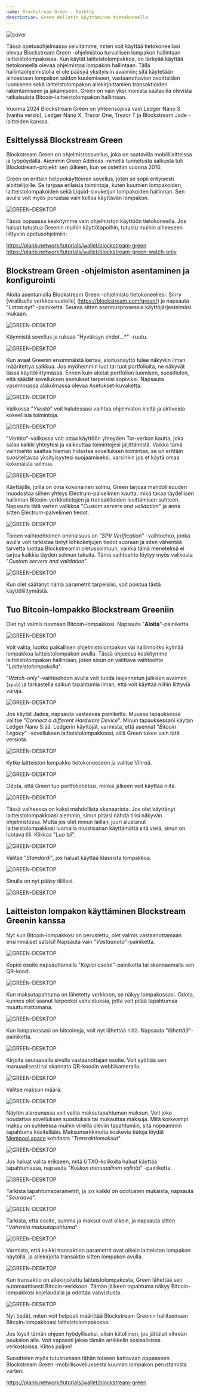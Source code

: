 ```yaml
---
name: Blockstream Green - Desktop
description: Green Walletin käyttäminen tietokoneella
---
```

![cover](assets/cover.webp)

Tässä opetusohjelmassa selvitämme, miten voit käyttää tietokoneellasi olevaa Blockstream Green -ohjelmistoa turvallisen lompakon hallintaan laitteistolompakossa. Kun käytät laitteistolompakkoa, on tärkeää käyttää tietokoneella olevaa ohjelmistoa lompakon hallintaan. Tällä hallintaohjelmistolla ei ole pääsyä yksityisiin avaimiin; sitä käytetään ainoastaan lompakon saldon kuulemiseen, vastaanottavien osoitteiden luomiseen sekä laitteistolompakon allekirjoittamien transaktioiden rakentamiseen ja jakamiseen. Green on vain yksi monista saatavilla olevista ratkaisuista Bitcoin-laitteistolompakon hallintaan.

Vuonna 2024 Blockstream Green on yhteensopiva vain Ledger Nano S (vanha versio), Ledger Nano X, Trezor One, Trezor T ja Blockstream Jade -laitteiden kanssa.

## Esittelyssä Blockstream Green

Blockstream Green on ohjelmistosovellus, joka on saatavilla mobiililaitteissa ja työpöydällä. Aiemmin Green Address -nimellä tunnetusta salkusta tuli Blockstream-projekti sen jälkeen, kun se ostettiin vuonna 2016.

Green on erittäin helppokäyttöinen sovellus, joten se sopii erityisesti aloittelijoille. Se tarjoaa erilaisia toimintoja, kuten kuumien lompakoiden, laitteistolompakoiden sekä Liquid-sivuketjun lompakoiden hallinnan. Sen avulla voit myös perustaa vain kelloa käyttävän lompakon.

![GREEN-DESKTOP](assets/fr/01.webp)

Tässä oppaassa keskitymme vain ohjelmiston käyttöön tietokoneella. Jos haluat tutustua Greenin muihin käyttötapoihin, tutustu muihin aiheeseen liittyviin opetusohjelmiin:

https://planb.network/tutorials/wallet/blockstream-green
https://planb.network/tutorials/wallet/blockstream-green-watch-only
## Blockstream Green -ohjelmiston asentaminen ja konfigurointi

Aloita asentamalla Blockstream Green -ohjelmisto tietokoneellesi. Siirry [viralliselle verkkosivustolle] (https://blockstream.com/green/) ja napsauta "*Lataa nyt*" -painiketta. Seuraa sitten asennusprosessia käyttöjärjestelmäsi mukaan.

![GREEN-DESKTOP](assets/fr/02.webp)

Käynnistä sovellus ja ruksaa "Hyväksyn ehdot...*" -ruutu.

![GREEN-DESKTOP](assets/fr/03.webp)

Kun avaat Greenin ensimmäistä kertaa, aloitusnäyttö tulee näkyviin ilman määritettyä salkkua. Jos myöhemmin luot tai tuot portfolioita, ne näkyvät tässä käyttöliittymässä. Ennen kuin aloitat portfolion luomisen, suosittelen, että säädät sovelluksen asetukset tarpeisiisi sopiviksi. Napsauta vasemmassa alakulmassa olevaa Asetukset-kuvaketta.

![GREEN-DESKTOP](assets/fr/04.webp)

Valikossa "*Yleistä*" voit halutessasi vaihtaa ohjelmiston kieltä ja aktivoida kokeellisia toimintoja.

![GREEN-DESKTOP](assets/fr/05.webp)

"*Verkko*"-valikossa voit ottaa käyttöön yhteyden Tor-verkon kautta, joka salaa kaikki yhteytesi ja vaikeuttaa toimintojesi jäljittämistä. Vaikka tämä vaihtoehto saattaa hieman hidastaa sovelluksen toimintaa, se on erittäin suositeltavaa yksityisyytesi suojaamiseksi, varsinkin jos et käytä omaa kokonaista solmua.

![GREEN-DESKTOP](assets/fr/06.webp)

Käyttäjille, joilla on oma kokonainen solmu, Green tarjoaa mahdollisuuden muodostaa siihen yhteys Electrum-palvelimen kautta, mikä takaa täydellisen hallinnan Bitcoin-verkkotietojen ja transaktioiden levittämisen suhteen. Napsauta tätä varten valikkoa "*Custom servers and validation*" ja anna sitten Electrum-palvelimen tiedot.

![GREEN-DESKTOP](assets/fr/07.webp)

Toinen vaihtoehtoinen ominaisuus on "*SPV Verification*" -vaihtoehto, jonka avulla voit tarkistaa tietyt lohkoketjujen tiedot suoraan ja siten vähentää tarvetta luottaa Blockstreamin oletussolmuun, vaikka tämä menetelmä ei tarjoa kaikkia täyden solmun takuita. Tämä vaihtoehto löytyy myös valikosta "*Custom servers and validation*".

![GREEN-DESKTOP](assets/fr/08.webp)

Kun olet säätänyt nämä parametrit tarpeisiisi, voit poistua tästä käyttöliittymästä.

## Tuo Bitcoin-lompakko Blockstream Greeniin

Olet nyt valmis tuomaan Bitcoin-lompakkosi. Napsauta "**Aloita**"-painiketta.

![GREEN-DESKTOP](assets/fr/09.webp)

Voit valita, luotko paikallisen ohjelmistolompakon vai hallinnoitko kylmää lompakkoa laitteistolompakon avulla. Tässä ohjeessa keskitymme laitteistolompakon hallintaan, joten sinun on valittava vaihtoehto "*Laitteistolompakolla*".

"*Watch-only*"-vaihtoehdon avulla voit tuoda laajennetun julkisen avaimen (`xpub`) ja tarkastella salkun tapahtumia ilman, että voit käyttää niihin liittyviä varoja.

![GREEN-DESKTOP](assets/fr/10.webp)

Jos käytät Jadea, napsauta vastaavaa painiketta. Muussa tapauksessa valitse "*Connect a different Hardware Device*". Minun tapauksessani käytän Ledger Nano S:ää. Ledgerin käyttäjät, varmista, että asennat "*Bitcoin Legacy*" -sovelluksen laitteistolompakkoosi, sillä Green tukee vain tätä versiota.

![GREEN-DESKTOP](assets/fr/11.webp)

Kytke laitteiston lompakko tietokoneeseen ja valitse Vihreä.

![GREEN-DESKTOP](assets/fr/12.webp)

Odota, että Green tuo portfoliotietosi, minkä jälkeen voit käyttää niitä.

![GREEN-DESKTOP](assets/fr/13.webp)

Tässä vaiheessa on kaksi mahdollista skenaariota. Jos olet käyttänyt laitteistolompakkoasi aiemmin, sinun pitäisi nähdä tilisi näkyvän ohjelmistossa. Mutta jos olet minun laillani juuri alustanut laitteistolompakkosi luomalla muistisanan käyttämättä sitä vielä, sinun on luotava tili. Klikkaa "*Luo tili*".

![GREEN-DESKTOP](assets/fr/14.webp)

Valitse "*Standardi*", jos haluat käyttää klassista lompakkoa.

![GREEN-DESKTOP](assets/fr/15.webp)

Sinulla on nyt pääsy tilillesi.

![GREEN-DESKTOP](assets/fr/16.webp)

## Laitteiston lompakon käyttäminen Blockstream Greenin kanssa

Nyt kun Bitcoin-lompakkosi on perustettu, olet valmis vastaanottamaan ensimmäiset satsisi! Napsauta vain "*Vastaanota*"-painiketta.

![GREEN-DESKTOP](assets/fr/17.webp)

Kopioi osoite napsauttamalla "*Kopioi osoite*"-painiketta tai skannaamalla sen QR-koodi.

![GREEN-DESKTOP](assets/fr/18.webp)

Kun maksutapahtuma on lähetetty verkkoon, se näkyy lompakossasi. Odota, kunnes olet saanut tarpeeksi vahvistuksia, jotta voit pitää tapahtumaa muuttumattomana.

![GREEN-DESKTOP](assets/fr/19.webp)

Kun lompakossasi on bitcoineja, voit nyt lähettää niitä. Napsauta "*lähettää*"-painiketta.

![GREEN-DESKTOP](assets/fr/20.webp)

Kirjoita seuraavalla sivulla vastaanottajan osoite. Voit syöttää sen manuaalisesti tai skannata QR-koodin webbikameralla.

![GREEN-DESKTOP](assets/fr/21.webp)

Valitse maksun määrä.

![GREEN-DESKTOP](assets/fr/22.webp)

Näytön alareunassa voit valita maksutapahtuman maksun. Voit joko noudattaa sovelluksen suosituksia tai mukauttaa maksuja. Mitä korkeampi maksu on suhteessa muihin vireillä oleviin tapahtumiin, sitä nopeammin tapahtuma käsitellään. Maksumarkkinoita koskevia tietoja löydät [Mempool.space](https://mempool.space/) kohdasta "*Transaktiomaksut*".

![GREEN-DESKTOP](assets/fr/23.webp)

Jos haluat valita erikseen, mitä UTXO-kolikoita haluat käyttää tapahtumassa, napsauta "*Kolikon manuaalinen valinta*" -painiketta.

![GREEN-DESKTOP](assets/fr/24.webp)

Tarkista tapahtumaparametrit, ja jos kaikki on odotusten mukaista, napsauta "*Seuraava*".

![GREEN-DESKTOP](assets/fr/25.webp)

Tarkista, että osoite, summa ja maksut ovat oikein, ja napsauta sitten "*Vahvista maksutapahtuma*".

![GREEN-DESKTOP](assets/fr/26.webp)

Varmista, että kaikki transaktion parametrit ovat oikein laitteiston lompakon näytöllä, ja allekirjoita transaktio sitten lompakon avulla.

![GREEN-DESKTOP](assets/fr/27.webp)

Kun transaktio on allekirjoitettu laitteistolompakosta, Green lähettää sen automaattisesti Bitcoin-verkkoon. Tämän jälkeen tapahtuma näkyy Bitcoin-lompakkosi kojelaudalla ja odottaa vahvistusta.

![GREEN-DESKTOP](assets/fr/28.webp)

Nyt tiedät, miten voit helposti määrittää Blockstream Greenin hallitsemaan Bitcoin-lompakkoasi laitteistolompakossa.

Jos löysit tämän ohjeen hyödylliseksi, olisin kiitollinen, jos jättäisit vihreän peukalon alle. Voit vapaasti jakaa tämän artikkelin sosiaalisissa verkostoissa. Kiitos paljon!

Suosittelen myös tutustumaan tähän toiseen kattavaan oppaaseen Blockstream Green -mobiilisovelluksesta kuuman lompakon perustamista varten:

https://planb.network/tutorials/wallet/blockstream-green